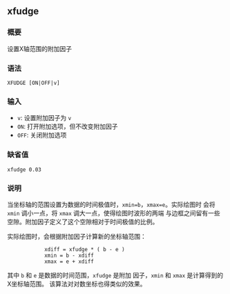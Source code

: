 ## xfudge

### 概要

设置X轴范围的附加因子

### 语法

``` {.bash}
XFUDGE [ON|OFF|v]
```

### 输入

- `v`: 设置附加因子为 `v`
- `ON`: 打开附加选项，但不改变附加因子
- `OFF`: 关闭附加选项

### 缺省值

``` {.bash}
xfudge 0.03
```

### 说明

当坐标轴的范围设置为数据的时间极值时，`xmin=b`，`xmax=e`。实际绘图时
会将 `xmin` 调小一点，将 `xmax` 调大一点，使得绘图时波形的两端
与边框之间留有一些空隙。附加因子定义了这个空隙相对于时间极值的比例。

实际绘图时，会根据附加因子计算新的坐标轴范围：

                xdiff = xfudge * ( b - e )
                xmin = b - xdiff
                xmax = e + xdiff

其中 `b` 和 `e` 是数据的时间范围，`xfudge` 是附加 因子，`xmin` 和 `xmax`
是计算得到的X坐标轴范围。 该算法对对数坐标也得类似的效果。
